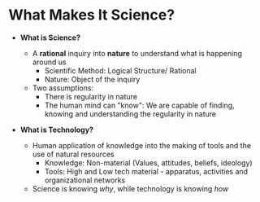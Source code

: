 # What Makes It Science?

* **What is Science?**
  * A **rational** inquiry into **nature** to understand what is happening around us
    * Scientific Method: Logical Structure/ Rational
    * Nature: Object of the inquiry
  * Two assumptions:
    * There is regularity in nature
    * The human mind can "know": We are capable of finding, knowing and understanding the regularity in nature

* **What is Technology?**
  * Human application of knowledge into the making of tools and the use of natural resources
    * Knowledge: Non-material (Values, attitudes, beliefs, ideology)
    * Tools: High and Low tech material - apparatus, activities and organizational networks
  * Science is knowing *why*, while technology is knowing *how*
  
